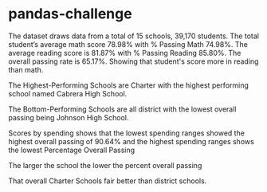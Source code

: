 # pandas-challenge
 
The dataset draws data from a total of 15 schools, 39,170 students. The total student’s average math score 78.98% with % Passing Math 74.98%.  The average reading score is 81.87% with % Passing Reading 85.80%. The overall passing rate is 65.17%. Showing that student's score more in reading than math.
 

The Highest-Performing Schools are Charter with the highest performing school named Cabrera High School.
 

The Bottom-Performing Schools are all district with the lowest overall passing being Johnson High School.
 

Scores by spending shows that the lowest spending ranges showed the highest overall passing of 90.64% and the highest spending ranges shows the lowest Percentage Overall Passing
 

The larger the school the lower the percent overall passing 
 
That overall Charter Schools fair better than district schools.
